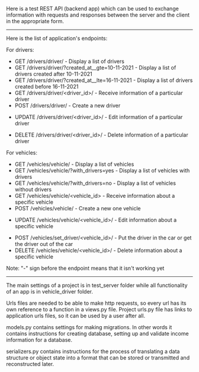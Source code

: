 Here is a test REST API (backend app) which can be used to exchange information
with requests and responses between the server and the client in the appropriate form.

_____________________________________________________________________________________________________________

Here is the list of application's endpoints:

For drivers:
* GET /drivers/driver/                             - Display a list of drivers
* GET /drivers/driver/?created_at__gte=10-11-2021  - Display a list of drivers created after 10-11-2021
* GET /drivers/driver/?created_at__lte=16-11-2021  - Display a list of drivers created before 16-11-2021
* GET /drivers/driver/<driver_id>/                 - Receive information of a particular driver
* POST /drivers/driver/                            - Create a new driver
- UPDATE /drivers/driver/<driver_id>/              - Edit information of a particular driver
* DELETE /drivers/driver/<driver_id>/              - Delete information of a particular driver

For vehicles:
* GET /vehicles/vehicle/                          - Display a list of vehicles
* GET /vehicles/vehicle/?with_drivers=yes         - Display a list of vehicles with drivers
* GET /vehicles/vehicle/?with_drivers=no          - Display a list of vehicles without drivers
* GET /vehicles/vehicle/<vehicle_id>              - Receive information about a specific vehicle
* POST /vehicles/vehicle/                         - Create a new one vehicle
- UPDATE /vehicles/vehicle/<vehicle_id>/          - Edit information about a specific vehicle
* POST /vehicles/set_driver/<vehicle_id>/         - Put the driver in the car or get the driver out of the car
* DELETE /vehicles/vehicle/<vehicle_id>/          - Delete information about a specific vehicle

Note: "-" sign before the endpoint means that it isn't working yet

_____________________________________________________________________________________________________________

The main settings of a project is in test_server folder while all functionality of an app
is in vehicle_driver folder.

Urls files are needed to be able to make http requests, so every url
has its own reference to a function in a views.py file. Project urls.py file has links to
application urls files, so it can be used by a user after all.

models.py contains settings for making migrations. In other words it contains instructions
for creating database, setting up and validate income information for a database.

serializers.py contains instructions for the process of translating a data structure
or object state into a format that can be stored or transmitted and reconstructed later.

